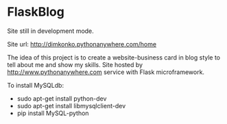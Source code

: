 FlaskBlog
==============

Site still in development mode.


Site url: http://dimkonko.pythonanywhere.com/home


The idea of this project is to create a website-business card in blog style to tell about me and show my skills. Site hosted by http://www.pythonanywhere.com service with Flask microframework.


To install MySQLdb:
 - sudo apt-get install python-dev
 - sudo apt-get install libmysqlclient-dev
 - pip install MySQL-python
